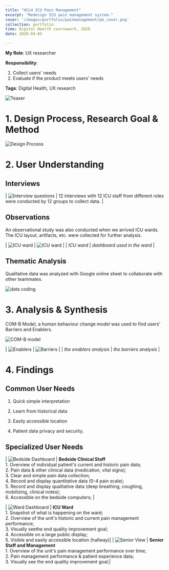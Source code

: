 ```yaml
---
title: "UCLH ICU Pain Management"
excerpt: "Redesign ICU pain management system."
cover: '/images/portfolio/painmanagement/pm_cover.png'
collection: portfolio
time: Digital Health coursework, 2020
date: 2020-04-03

---
```

**My Role**: UX researcher

**Responsibility**:
1. Collect users' needs
2. Evaluate if the product meets users' needs

**Tags**: Digital Health, UX research

![Teaser](/images/portfolio/painmanagement/pm_teaser.png)

# **1. Design Process, Research Goal & Method**

![Design Process](/images/portfolio/painmanagement/pm_procedure.png)

# **2. User Understanding**

## **Interviews**

| ![Interview questions](/images/portfolio/painmanagement/pm_interviewquestions.png) | 12 interviews with 12 ICU staff from different roles were conducted by 12 groups to collect data. |

## **Observations**

An observational study was also conducted when we arrived ICU wards. The ICU layout, artifacts, etc. were collected for further analysis.

| ![ICU ward](/images/portfolio/painmanagement/pm_icuward.png)   | ![ICU ward](/images/portfolio/painmanagement/pm_icudashboard.png) |
| *ICU ward* | *dashboard used in the ward* |

## **Thematic Analysis**

Qualitative data was analyzed with Google online sheet to collaborate with other teammates.

![data coding](/images/portfolio/painmanagement/pm_datacoding.png)

# **3. Analysis & Synthesis**

COM-B Model, a human behaviour change model was used to find users' Barriers and Enablers.

![COM-B model](/images/portfolio/painmanagement/pm_comb.png)

| ![Enablers](/images/portfolio/painmanagement/pm_enablers.png) | ![Barriers](/images/portfolio/painmanagement/pm_barriers.png)  |
| *the enablers analysis* | *the barriers analysis* |

# 4. Findings

## **Common User Needs**

1. Quick simple interpretation

2. Learn from historical data

3. Easily accessible location

4. Patient data privacy and security.

## **Specialized User Needs**

| ![Bedside Dashboard](/images/portfolio/painmanagement/pm_quickrecord.png) | **Bedside Clinical Staff** <br> 1. Overview of individual patient's current and historic pain data; <br> 2. Pain data & other clinical data (medication, vital signs); <br> 3. Clear and simple pain data collection; <br> 4. Record and display quantitative data (0-4 pain scale); <br> 5. Record and display qualitative data (deep breathing, coughing, mobilizing, clinical notes); <br> 6. Accessible on the bedside computers; |


| ![Ward Dashboard](/images/portfolio/painmanagement/pm_warddashboard.png) | **ICU Ward** <br> 1. Snapshot of what is happening on the ward; <br> 2. Overview of the unit's historic and current pain management performance; <br> 3. Visually seethe end quality improvement goal; <br> 4. Accessible on a large public display; <br> 5. Visible and easily accessible location (hallway)|
| ![Senior View](/images/portfolio/painmanagement/pm_managerview.png) | **Senior Staff and Management** <br> 1. Overview of the unit's pain management performance over time; <br> 2. Pain management performance & patient experience data; <br> 3. Visually see the end quality improvement goal;|
